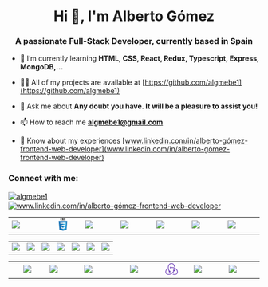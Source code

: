 <h1 align="center">Hi 👋, I'm Alberto Gómez</h1>
<h3 align="center">A passionate Full-Stack Developer, currently based in Spain</h3>

- 🌱 I’m currently learning **HTML, CSS, React, Redux, Typescript, Express, MongoDB,...**

- 👨‍💻 All of my projects are available at [https://github.com/algmebe1](https://github.com/algmebe1)

- 💬 Ask me about **Any doubt you have. It will be a pleasure to assist you!**

- 📫 How to reach me **algmebe1@gmail.com**

- 📄 Know about my experiences [www.linkedin.com/in/alberto-gómez-frontend-web-developer](www.linkedin.com/in/alberto-gómez-frontend-web-developer)

<h3 align="left">Connect with me:</h3>
<p align="left">
<a href="https://twitter.com/algmebe1" target="blank"><img align="center" src="https://cdn.jsdelivr.net/npm/simple-icons@3.0.1/icons/twitter.svg" alt="algmebe1" height="30" width="40" /></a>
<a href="https://linkedin.com/in/www.linkedin.com/in/alberto-gómez-frontend-web-developer" target="blank"><img align="center" src="https://cdn.jsdelivr.net/npm/simple-icons@3.0.1/icons/linkedin.svg" alt="www.linkedin.com/in/alberto-gómez-frontend-web-developer" height="30" width="40" /></a>
</p>

<table>
  <tr>
    <td><img src="https://www.vectorlogo.zone/logos/getbootstrap/getbootstrap-ar21.svg"></td>
    <td align="center" width="15%" ><img width="40%" src="https://raw.githubusercontent.com/devicons/devicon/9c6bfdb9783cdfe1018666ed76adcfd3eab6fad6/icons/css3/css3-original-wordmark.svg"></td>
    <td><img src="https://www.vectorlogo.zone/logos/expressjs/expressjs-ar21.svg"></td>
    <td><img src="https://www.vectorlogo.zone/logos/figma/figma-ar21.svg"></td>
    <td><img src="https://www.vectorlogo.zone/logos/firebase/firebase-ar21.svg"></td>
    <td><img src="https://www.vectorlogo.zone/logos/git-scm/git-scm-ar21.svg"></td>
    <td><img src="https://www.vectorlogo.zone/logos/heroku/heroku-ar21.svg"></td>
  </tr>
</table>
<table>
  <tr>
    <td><img src="https://www.vectorlogo.zone/logos/w3_html5/w3_html5-ar21.svg"></td>
    <td><img src="https://www.vectorlogo.zone/logos/adobe_illustrator/adobe_illustrator-ar21.svg"></td>
    <td><img src="https://www.vectorlogo.zone/logos/javascript/javascript-ar21.svg"></td>
    <td><img src="https://www.vectorlogo.zone/logos/jestjsio/jestjsio-ar21.svg"></td>
    <td><img src="https://www.vectorlogo.zone/logos/linux/linux-ar21.svg"></td>
    <td><img src="https://www.vectorlogo.zone/logos/mongodb/mongodb-ar21.svg"></td>
    <td><img src="https://www.vectorlogo.zone/logos/nodejs/nodejs-ar21.svg"></td>
  </tr>
  </table>
  <table>
  <tr>
    <td align="center" width="15%" ><img width="40%" src="https://raw.githubusercontent.com/rdimascio/icons/932c4cf6c9e2031abeca1c164baa0f76785c16fe/icons/color/photoshop.svg"></td>
    <td><img src="https://www.vectorlogo.zone/logos/getpostman/getpostman-ar21.svg"></td>
    <td><img src="https://www.vectorlogo.zone/logos/reactjs/reactjs-ar21.svg"></td>
    <td align="center" width="15%" ><img width="40%" src="https://raw.githubusercontent.com/kristerkari/react-native-svg-transformer/master/images/react-native-logo.png"></td>
    <td align="center" width="15%" ><img width="40%" src="https://raw.githubusercontent.com/devicons/devicon/9c6bfdb9783cdfe1018666ed76adcfd3eab6fad6/icons/redux/redux-original.svg"></td>
    <td><img src="https://www.vectorlogo.zone/logos/sass-lang/sass-lang-ar21.svg"></td>
    <td><img src="https://www.vectorlogo.zone/logos/typescriptlang/typescriptlang-ar21.svg"></td>
  </tr>
</table>
